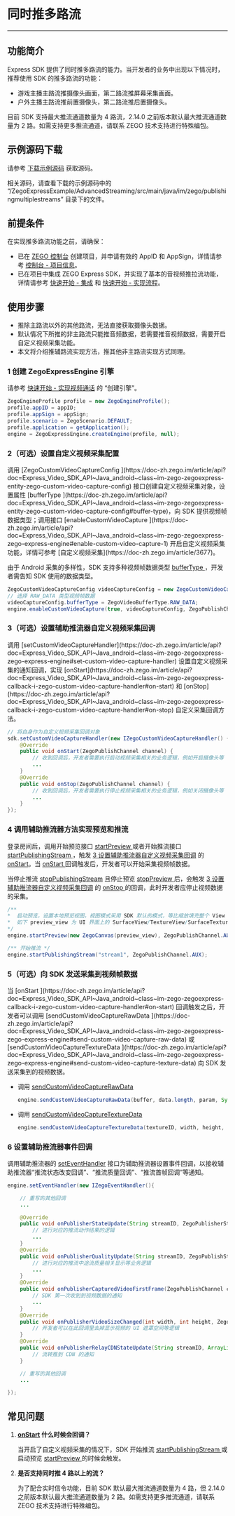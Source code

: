 # 同时推多路流

- - -

## 功能简介

Express SDK 提供了同时推多路流的能力。当开发者的业务中出现以下情况时，推荐使用 SDK 的推多路流的功能：

- 游戏主播主路流推摄像头画面，第二路流推屏幕采集画面。
- 户外主播主路流推前置摄像头，第二路流推后置摄像头。

<Note title="说明">

目前 SDK 支持最大推流通道数量为 4 路流，2.14.0 之前版本默认最大推流通道数量为 2 路。如需支持更多推流通道，请联系 ZEGO 技术支持进行特殊编包。
</Note>

## 示例源码下载

请参考 [下载示例源码](https://doc-zh.zego.im/article/3125) 获取源码。

相关源码，请查看下载的示例源码中的 “/ZegoExpressExample/AdvancedStreaming/src/main/java/im/zego/publishingmultiplestreams” 目录下的文件。


## 前提条件

在实现推多路流功能之前，请确保：

- 已在 [ZEGO 控制台](https://console.zego.im) 创建项目，并申请有效的 AppID 和 AppSign，详情请参考 [控制台 - 项目信息](/console/project-info)。
- 已在项目中集成 ZEGO Express SDK，并实现了基本的音视频推拉流功能，详情请参考 [快速开始 - 集成](https://doc-zh.zego.im/article/195) 和 [快速开始 - 实现流程](https://doc-zh.zego.im/article/7627)。




## 使用步骤

<Warning title="注意">


- 推除主路流以外的其他路流，无法直接获取摄像头数据。
- 默认情况下所推的非主路流只能推音频数据，若需要推音视频数据，需要开启自定义视频采集功能。
- 本文将介绍推辅路流实现方法，推其他非主路流实现方式同理。
</Warning>

### 1 创建 ZegoExpressEngine 引擎

请参考 [快速开始 - 实现视频通话](https://doc-zh.zego.im/article/7627#创建引擎) 的 “创建引擎”。

```java
ZegoEngineProfile profile = new ZegoEngineProfile();
profile.appID = appID;
profile.appSign = appSign;
profile.scenario = ZegoScenario.DEFAULT;
profile.application = getApplication();
engine = ZegoExpressEngine.createEngine(profile, null);
```

### 2（可选）设置自定义视频采集配置

<Accordion title="自定义视频采集配置设置" defaultOpen="false">
调用 [ZegoCustomVideoCaptureConfig ](https://doc-zh.zego.im/article/api?doc=Express_Video_SDK_API~Java_android~class~im-zego-zegoexpress-entity-zego-custom-video-capture-config) 接口创建自定义视频采集对象，设置属性 [bufferType ](https://doc-zh.zego.im/article/api?doc=Express_Video_SDK_API~Java_android~class~im-zego-zegoexpress-entity-zego-custom-video-capture-config#buffer-type)，向 SDK 提供视频帧数据类型；调用接口 [enableCustomVideoCapture ](https://doc-zh.zego.im/article/api?doc=Express_Video_SDK_API~Java_android~class~im-zego-zegoexpress-zego-express-engine#enable-custom-video-capture-1) 开启自定义视频采集功能，详情可参考 [自定义视频采集](https://doc-zh.zego.im/article/3677)。

<Note title="说明">



由于 Android 采集的多样性，SDK 支持多种视频帧数据类型 [bufferType ](https://doc-zh.zego.im/article/api?doc=Express_Video_SDK_API~Java_android~class~im-zego-zegoexpress-entity-zego-custom-video-capture-config#buffer-type)，开发者需告知 SDK 使用的数据类型。
</Note>



```java
ZegoCustomVideoCaptureConfig videoCaptureConfig = new ZegoCustomVideoCaptureConfig();
// 选择 RAW_DATA 类型视频帧数据
videoCaptureConfig.bufferType = ZegoVideoBufferType.RAW_DATA;
engine.enableCustomVideoCapture(true, videoCaptureConfig, ZegoPublishChannel.AUX);
```
</Accordion>


### 3（可选）设置辅助推流器自定义视频采集回调

<Accordion title="辅助推流器自定义视频采集回调设置" defaultOpen="false">
调用 [setCustomVideoCaptureHandler](https://doc-zh.zego.im/article/api?doc=Express_Video_SDK_API~Java_android~class~im-zego-zegoexpress-zego-express-engine#set-custom-video-capture-handler) 设置自定义视频采集的通知回调，实现 [onStart](https://doc-zh.zego.im/article/api?doc=Express_Video_SDK_API~Java_android~class~im-zego-zegoexpress-callback-i-zego-custom-video-capture-handler#on-start) 和 [onStop](https://doc-zh.zego.im/article/api?doc=Express_Video_SDK_API~Java_android~class~im-zego-zegoexpress-callback-i-zego-custom-video-capture-handler#on-stop) 自定义采集回调方法。

```java
// 将自身作为自定义视频采集回调对象
sdk.setCustomVideoCaptureHandler(new IZegoCustomVideoCaptureHandler() {
    @Override
    public void onStart(ZegoPublishChannel channel) {
        // 收到回调后，开发者需要执行启动视频采集相关的业务逻辑，例如开启摄像头等
        ...
    }
    @Override
    public void onStop(ZegoPublishChannel channel) {
        // 收到回调后，开发者需要执行停止视频采集相关的业务逻辑，例如关闭摄像头等
        ...
    }
});
```
</Accordion>


### 4 调用辅助推流器方法实现预览和推流

登录房间后，调用开始预览接口 [startPreview ](https://doc-zh.zego.im/article/api?doc=Express_Video_SDK_API~Java_android~class~im-zego-zegoexpress-zego-express-engine#start-preview) 或者开始推流接口 [startPublishingStream ](https://doc-zh.zego.im/article/api?doc=Express_Video_SDK_API~Java_android~class~im-zego-zegoexpress-zego-express-engine#start-publishing-stream)，触发 [3 设置辅助推流器自定义视频采集回调](#3可选设置辅助推流器自定义视频采集回调) 的 [onStart](https://doc-zh.zego.im/article/api?doc=Express_Video_SDK_API~Java~class~im-zego-zegoexpress-callback-i-zego-custom-video-capture-handler#on-start)。当 [onStart ](https://doc-zh.zego.im/article/api?doc=Express_Video_SDK_API~Java_android~class~im-zego-zegoexpress-callback-i-zego-custom-video-capture-handler#on-start) 回调触发后，开发者可以开始采集视频帧数据。


当停止推流 [stopPublishingStream](https://doc-zh.zego.im/article/api?doc=Express_Video_SDK_API~Java_android~class~im-zego-zegoexpress-zego-express-engine#stop-publishing-stream) 且停止预览 [stopPreview ](https://doc-zh.zego.im/article/api?doc=Express_Video_SDK_API~Java~class~im-zego-zegoexpress-zego-express-engine#stop-preview) 后，会触发 [3 设置辅助推流器自定义视频采集回调](#3可选设置辅助推流器自定义视频采集回调) 的 [onStop ](https://doc-zh.zego.im/article/api?doc=Express_Video_SDK_API~Java_android~class~im-zego-zegoexpress-callback-i-zego-custom-video-capture-handler#on-stop) 的回调，此时开发者应停止视频数据的采集。

```java
/**
*  启动预览，设置本地预览视图，视图模式采用 SDK 默认的模式，等比缩放填充整个 View
*  如下 preview_view 为 UI 界面上的 SurfaceView/TextureView/SurfaceTexture 对象
*/
engine.startPreview(new ZegoCanvas(preview_view), ZegoPublishChannel.AUX);

/** 开始推流 */
engine.startPublishingStream("stream1", ZegoPublishChannel.AUX);
```

### 5（可选）向 SDK 发送采集到视频帧数据


<Accordion title="向 SDK 发送采集到视频帧数据" defaultOpen="false">
当 [onStart ](https://doc-zh.zego.im/article/api?doc=Express_Video_SDK_API~Java_android~class~im-zego-zegoexpress-callback-i-zego-custom-video-capture-handler#on-start) 回调触发之后，开发者可以调用 [sendCustomVideoCaptureRawData ](https://doc-zh.zego.im/article/api?doc=Express_Video_SDK_API~Java_android~class~im-zego-zegoexpress-zego-express-engine#send-custom-video-capture-raw-data) 或 [sendCustomVideoCaptureTextureData ](https://doc-zh.zego.im/article/api?doc=Express_Video_SDK_API~Java_android~class~im-zego-zegoexpress-zego-express-engine#send-custom-video-capture-texture-data) 向 SDK 发送采集到的视频数据。

- 调用 [sendCustomVideoCaptureRawData ](https://doc-zh.zego.im/article/api?doc=Express_Video_SDK_API~Java_android~class~im-zego-zegoexpress-zego-express-engine#send-custom-video-capture-raw-data)

    ```java
    engine.sendCustomVideoCaptureRawData(buffer, data.length, param, System.currentTimeMillis(), ZegoPublishChannel.AUX);
    ```

- 调用 [sendCustomVideoCaptureTextureData ](https://doc-zh.zego.im/article/api?doc=Express_Video_SDK_API~Java_android~class~im-zego-zegoexpress-zego-express-engine#send-custom-video-capture-texture-data)

    ```java
    engine.sendCustomVideoCaptureTextureData(textureID, width, height, System.currentTimeMillis(), egoPublishChannel.AUX);
    ```
</Accordion>


### 6 设置辅助推流器事件回调

调用辅助推流器的 [setEventHandler](https://doc-zh.zego.im/article/api?doc=Express_Video_SDK_API~Java_android~class~im-zego-zegoexpress-zego-express-engine#set-event-handler) 接口为辅助推流器设置事件回调，以接收辅助推流器“推流状态改变回调”、“推流质量回调”、“推流首帧回调”等通知。

```java
engine.setEventHandler(new IZegoEventHandler(){

    // 重写的其他回调
    ...

    @Override
    public void onPublisherStateUpdate(String streamID, ZegoPublisherState state, int errorCode, JSONObject extendedData){
        // 进行对应的推流动作结果的逻辑
        ...
    }
    @Override
    public void onPublisherQualityUpdate(String streamID, ZegoPublishStreamQuality quality){
        // 进行对应的推流中途流质量相关显示等业务逻辑
        ...
    }
    @Override
    public void onPublisherCapturedVideoFirstFrame(ZegoPublishChannel channel){
        // SDK 第一次收到到视频数据的通知
        ...
    }
    @Override
    public void onPublisherVideoSizeChanged(int width, int height, ZegoPublishChannel channel){
        // 开发者可以在此回调里去掉显示视频的 UI 遮罩空间等逻辑
    }
    @Override
    public void onPublisherRelayCDNStateUpdate(String streamID, ArrayList<ZegoStreamRelayCDNInfo> infoList){
        // 流转推到 CDN 的通知
    }

    // 重写的其他回调
    ...

});

```


## 常见问题

1. **[onStart](https://doc-zh.zego.im/article/api?doc=Express_Video_SDK_API~Java_android~class~im-zego-zegoexpress-callback-i-zego-custom-video-capture-handler#on-start) 什么时候会回调？**

    当开启了自定义视频采集的情况下，SDK 开始推流 [startPublishingStream ](https://doc-zh.zego.im/article/api?doc=Express_Video_SDK_API~Java_android~class~im-zego-zegoexpress-zego-express-engine#start-publishing-stream) 或启动预览 [startPreview ](https://doc-zh.zego.im/article/api?doc=Express_Video_SDK_API~Java_android~class~im-zego-zegoexpress-zego-express-engine#start-preview) 的时候会触发。

2. **是否支持同时推 4 路以上的流？**

    为了配合实时信令功能，目前 SDK 默认最大推流通道数量为 4 路，但 2.14.0 之前版本默认最大推流通道数量为 2 路。如需支持更多推流通道，请联系 ZEGO 技术支持进行特殊编包。
